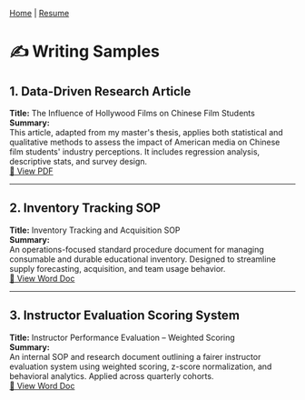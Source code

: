 [Home](./index.md) | [Resume](./resume.md)

# ✍️ Writing Samples

## 1. Data-Driven Research Article  
**Title:** The Influence of Hollywood Films on Chinese Film Students  
**Summary:**  
This article, adapted from my master's thesis, applies both statistical and qualitative methods to assess the impact of American media on Chinese film students' industry perceptions. It includes regression analysis, descriptive stats, and survey design.  
[📄 View PDF](./assets/Article%20-%20Thesis%20Data%20Work.pdf)

---

## 2. Inventory Tracking SOP  
**Title:** Inventory Tracking and Acquisition SOP  
**Summary:**  
An operations-focused standard procedure document for managing consumable and durable educational inventory. Designed to streamline supply forecasting, acquisition, and team usage behavior.  
[📄 View Word Doc](./assets/Inventory%20Tracking%20.docx)

---

## 3. Instructor Evaluation Scoring System  
**Title:** Instructor Performance Evaluation – Weighted Scoring  
**Summary:**  
An internal SOP and research document outlining a fairer instructor evaluation system using weighted scoring, z-score normalization, and behavioral analytics. Applied across quarterly cohorts.  
[📄 View Word Doc](./assets/Instructor%20Performance%20Evaluation-%20Weighted%20Scoring%20SOP.docx)
